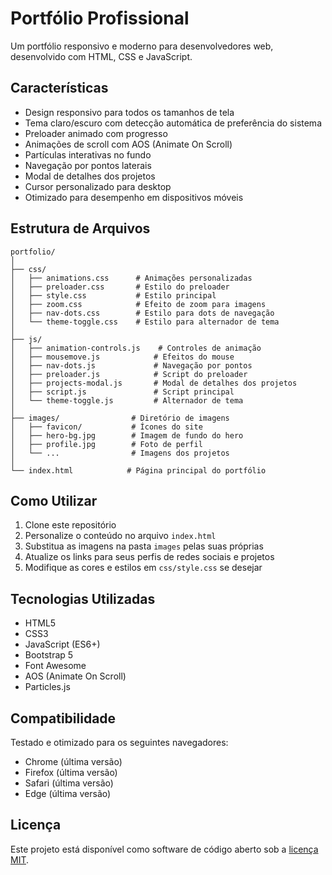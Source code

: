 # Portfólio Profissional

Um portfólio responsivo e moderno para desenvolvedores web, desenvolvido com HTML, CSS e JavaScript.

## Características

- Design responsivo para todos os tamanhos de tela
- Tema claro/escuro com detecção automática de preferência do sistema
- Preloader animado com progresso
- Animações de scroll com AOS (Animate On Scroll)
- Partículas interativas no fundo
- Navegação por pontos laterais
- Modal de detalhes dos projetos
- Cursor personalizado para desktop
- Otimizado para desempenho em dispositivos móveis

## Estrutura de Arquivos

```
portfolio/
│
├── css/
│   ├── animations.css      # Animações personalizadas
│   ├── preloader.css       # Estilo do preloader
│   ├── style.css           # Estilo principal
│   ├── zoom.css            # Efeito de zoom para imagens
│   ├── nav-dots.css        # Estilo para dots de navegação
│   └── theme-toggle.css    # Estilo para alternador de tema
│
├── js/
│   ├── animation-controls.js    # Controles de animação
│   ├── mousemove.js            # Efeitos do mouse
│   ├── nav-dots.js             # Navegação por pontos
│   ├── preloader.js            # Script do preloader
│   ├── projects-modal.js       # Modal de detalhes dos projetos
│   ├── script.js               # Script principal
│   └── theme-toggle.js         # Alternador de tema
│
├── images/                # Diretório de imagens
│   ├── favicon/           # Ícones do site
│   ├── hero-bg.jpg        # Imagem de fundo do hero
│   ├── profile.jpg        # Foto de perfil
│   └── ...                # Imagens dos projetos
│
└── index.html            # Página principal do portfólio
```

## Como Utilizar

1. Clone este repositório
2. Personalize o conteúdo no arquivo `index.html`
3. Substitua as imagens na pasta `images` pelas suas próprias
4. Atualize os links para seus perfis de redes sociais e projetos
5. Modifique as cores e estilos em `css/style.css` se desejar

## Tecnologias Utilizadas

- HTML5
- CSS3
- JavaScript (ES6+)
- Bootstrap 5
- Font Awesome
- AOS (Animate On Scroll)
- Particles.js

## Compatibilidade

Testado e otimizado para os seguintes navegadores:
- Chrome (última versão)
- Firefox (última versão)
- Safari (última versão)
- Edge (última versão)

## Licença

Este projeto está disponível como software de código aberto sob a [licença MIT](LICENSE).
